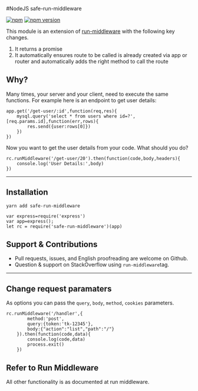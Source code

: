 #NodeJS safe-run-middleware

[![npm](https://img.shields.io/npm/dt/safe-run-middleware.svg?maxAge=2592000)](https://www.npmjs.com/package/safe-run-middleware)
[![npm version](https://badge.fury.io/js/safe-run-middleware.svg)](https://badge.fury.io/js/safe-run-middleware)

This module is an extension of [run-middleware](https://www.npmjs.com/package/run-middleware) with the following key changes.
1. It returns a promise 
2. It automatically ensures route to be called is already created via app or router and automatically adds the right method to call the route

## Why?

Many times, your server and your client, need to execute the same functions. For example here is an endpoint to get user details:

    app.get('/get-user/:id',function(req,res){
    	mysql.query('select * from users where id=?',[req.params.id],function(err,rows){
    		res.send({user:rows[0]})
    	})
    })

Now you want to get the user details from your code. What should you do?

    rc.runMiddleware('/get-user/20').then(function(code,body,headers){
    	console.log('User Details:',body)
    })

---

## Installation

    yarn add safe-run-middleware

    var express=require('express')
    var app=express();
    let rc = require('safe-run-middleware')(app)

## Support & Contributions

* Pull requests, issues, and English proofreading are welcome on Github.
* Question & support on StackOverflow using `run-middleware`tag.

---

## Change request paramaters

As options you can pass the `query`, `body`, `method`, `cookies` parameters.

    rc.runMiddleware('/handler',{
    		method:'post',
    		query:{token:'tk-12345'},
    		body:{"action":"list","path":"/"}
    	}).then(function(code,data){
    		console.log(code,data)
    		process.exit()
    	})

## Refer to Run Middleware
All other functionality is as documented at run middleware.

